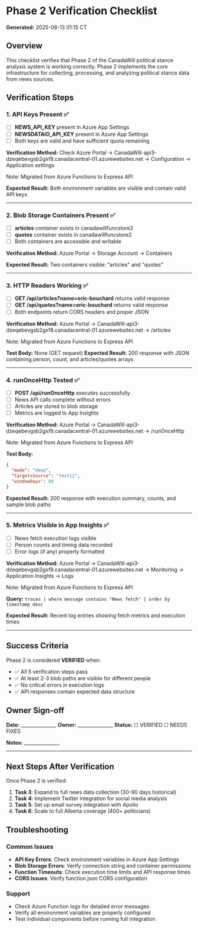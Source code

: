 # Phase 2 Verification Checklist

**Generated:** 2025-08-13 01:15 CT

## Overview
This checklist verifies that Phase 2 of the CanadaWill political stance analysis system is working correctly. Phase 2 implements the core infrastructure for collecting, processing, and analyzing political stance data from news sources.

## Verification Steps

### 1. API Keys Present ✅
- [ ] **NEWS_API_KEY** present in Azure App Settings
- [ ] **NEWSDATAIO_API_KEY** present in Azure App Settings
- [ ] Both keys are valid and have sufficient quota remaining

**Verification Method:** Check Azure Portal → CanadaWill-api3-dzeqebevgsb2gxf8.canadacentral-01.azurewebsites.net → Configuration → Application settings

Note: Migrated from Azure Functions to Express API

**Expected Result:** Both environment variables are visible and contain valid API keys

---

### 2. Blob Storage Containers Present ✅
- [ ] **articles** container exists in canadawillfuncstore2
- [ ] **quotes** container exists in canadawillfuncstore2
- [ ] Both containers are accessible and writable

**Verification Method:** Azure Portal → Storage Account → Containers

**Expected Result:** Two containers visible: "articles" and "quotes"

---

### 3. HTTP Readers Working ✅
- [ ] **GET /api/articles?name=eric-bouchard** returns valid response
- [ ] **GET /api/quotes?name=eric-bouchard** returns valid response
- [ ] Both endpoints return CORS headers and proper JSON

**Verification Method:** Azure Portal → CanadaWill-api3-dzeqebevgsb2gxf8.canadacentral-01.azurewebsites.net → /articles

Note: Migrated from Azure Functions to Express API

**Test Body:** None (GET request)
**Expected Result:** 200 response with JSON containing person, count, and articles/quotes arrays

---

### 4. runOnceHttp Tested ✅
- [ ] **POST /api/runOnceHttp** executes successfully
- [ ] News API calls complete without errors
- [ ] Articles are stored to blob storage
- [ ] Metrics are logged to App Insights

**Verification Method:** Azure Portal → CanadaWill-api3-dzeqebevgsb2gxf8.canadacentral-01.azurewebsites.net → /runOnceHttp

Note: Migrated from Azure Functions to Express API

**Test Body:**
```json
{
  "mode": "deep",
  "targetsSource": "test12", 
  "windowDays": 60
}
```

**Expected Result:** 200 response with execution summary, counts, and sample blob paths

---

### 5. Metrics Visible in App Insights ✅
- [ ] News fetch execution logs visible
- [ ] Person counts and timing data recorded
- [ ] Error logs (if any) properly formatted

**Verification Method:** Azure Portal → CanadaWill-api3-dzeqebevgsb2gxf8.canadacentral-01.azurewebsites.net → Monitoring → Application Insights → Logs

Note: Migrated from Azure Functions to Express API

**Query:** `traces | where message contains "News fetch" | order by timestamp desc`

**Expected Result:** Recent log entries showing fetch metrics and execution times

---

## Success Criteria

Phase 2 is considered **VERIFIED** when:
- ✅ All 5 verification steps pass
- ✅ At least 2-3 blob paths are visible for different people
- ✅ No critical errors in execution logs
- ✅ API responses contain expected data structure

## Owner Sign-off

**Date:** _______________
**Owner:** _______________
**Status:** ☐ VERIFIED ☐ NEEDS FIXES

**Notes:** _______________

---

## Next Steps After Verification

Once Phase 2 is verified:
1. **Task 3**: Expand to full news data collection (30-90 days historical)
2. **Task 4**: Implement Twitter integration for social media analysis  
3. **Task 5**: Set up email survey integration with Apollo
4. **Task 6**: Scale to full Alberta coverage (400+ politicians)

## Troubleshooting

### Common Issues
- **API Key Errors**: Check environment variables in Azure App Settings
- **Blob Storage Errors**: Verify connection string and container permissions
- **Function Timeouts**: Check execution time limits and API response times
- **CORS Issues**: Verify function.json CORS configuration

### Support
- Check Azure Function logs for detailed error messages
- Verify all environment variables are properly configured
- Test individual components before running full integration 